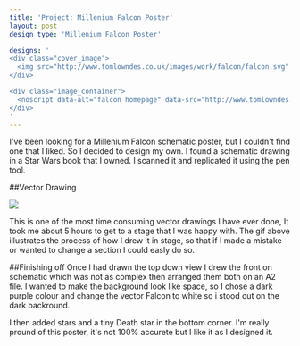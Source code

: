 ```yaml
---
title: 'Project: Millenium Falcon Poster'
layout: post
design_type: 'Millenium Falcon Poster'

designs: '
<div class="cover_image">
  <img src="http://www.tomlowndes.co.uk/images/work/falcon/falcon.svg" alt="alt foundry logo"/>
</div>

<div class="image_container">
  <noscript data-alt="falcon homepage" data-src="http://www.tomlowndes.co.uk/images/work/falcon/homepage.jpg" data-src-retina="http://tomlowndes.co.uk/images/work/falcon/homepage@2x.jpg"><img src="http://www.tomlowndes.co.uk/images/work/falcon/homepage.jpg" alt="falcon homepage"></noscript>
</div>
'
---
```


I've been looking for a Millenium Falcon schematic poster, but I couldn't find one that I liked. So I decided to design my own. I found a schematic drawing in a Star Wars book that I owned. I scanned it and replicated it using the pen tool. 
<!--more-->

##Vector Drawing

<img src="http://www.tomlowndes.co.uk/images/work/falcon/falcon.gif">

This is one of the most time consuming vector drawings I have ever done, It took me about 5 hours to get to a stage that I was happy with. The gif above illustrates the process of how I drew it in stage, so that if I made a mistake or wanted to change a section I could easly do so.

##Finishing off
Once I had drawn the top down view I drew the front on schematic which was not as complex then arranged them both on an A2 file. I wanted to make the background look like space, so I chose a dark purple colour and change the vector Falcon to white so i stood out on the dark backround. 

I then added stars and a tiny Death star in the bottom corner. I'm really pround of this poster, it's not 100% accurete but I like it as I designed it.

